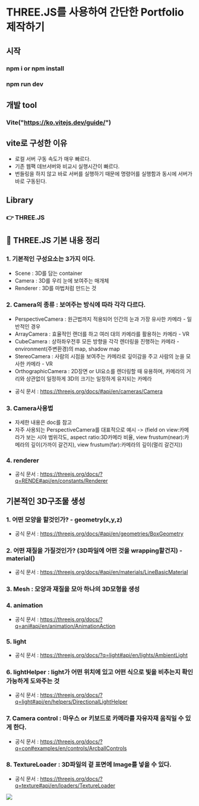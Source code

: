 # THREE.JS를 사용하여 간단한 Portfolio 제작하기
## 시작
### npm i or npm install
### npm run dev

## 개발 tool
### Vite("https://ko.vitejs.dev/guide/")
## vite로 구성한 이유
- 로컬 서버 구동 속도가 매우 빠르다.
- 기존 웹팩 데브서버와 비교시 실행시간이 빠르다.
- 번들링을 하지 않고 바로 서버를 실행하기 때문에 명령어를 실행함과 동시에 서버가 바로 구동된다.
## Library
### 👉 THREE.JS
## 📖 THREE.JS 기본 내용 정리
### 1. 기본적인 구성요소는 3가지 이다.
- Scene : 3D를 담는 container
- Camera : 3D를 우리 눈에 보여주는 매개체
- Renderer : 3D를 마법처럼 만드는 것
### 2. Camera의 종류 : 보여주는 방식에 따라 각각 다르다.
- PerspectiveCamera : 원근법까지 적용되어 인간의 눈과 가장 유사한 카메라 - 일반적인 경우
- ArrayCamera : 효율적인 랜더를 하고 여러 대의 카메라를 활용하는 카메라 - VR
- CubeCamera : 상하좌우전후 모든 방향을 각각 렌더링을 진행하는 카메라 - environment(주변환경)의 map, shadow map
- StereoCamera : 사람의 시점을 보여주는 카메라로 깊이감을 주고 사람의 눈을 모사한 카메라 - VR
- OrthographicCamera : 2D장면 or UI요소를 렌더링할 때 유용하며, 카메라의 거리와 상관없이 일정하게 3D의 크기는 일정하게 유지되는 카메라
* 공식 문서 : https://threejs.org/docs/#api/en/cameras/Camera
### 3. Camera사용법
- 자세한 내용은 doc를 참고
- 자주 사용되는 PerspectiveCamera를 대표적으로 예시
  -> (field on view:카메라가 보는 시야 범위각도, aspect ratio:3D카메라 비율, view frustum(near):카메라의 깊이(가까이 갈건지),
      view frustum(far):카메라의 깊이(멀리 갈건지))
### 4. renderer
- 공식 문서 : https://threejs.org/docs/?q=RENDE#api/en/constants/Renderer

## 기본적인 3D구조물 생성
### 1. 어떤 모양을 할것인가? - geometry(x,y,z)
- 공식 문서 : https://threejs.org/docs/#api/en/geometries/BoxGeometry
### 2. 어떤 재질을 가질것인가? (3D파일에 어떤 것을 wrapping할건지) - material()
- 공식 문서 : https://threejs.org/docs/#api/en/materials/LineBasicMaterial
### 3. Mesh : 모양과 재질을 모아 하나의 3D모형을 생성
### 4. animation
- 공식 문서 : https://threejs.org/docs/?q=ani#api/en/animation/AnimationAction
### 5. light
- 공식 문서 : https://threejs.org/docs/?q=light#api/en/lights/AmbientLight
### 6. lightHelper : light가 어떤 위치에 있고 어떤 식으로 빛을 비추는지 확인가능하게 도와주는 것
- 공식 문서 : https://threejs.org/docs/?q=light#api/en/helpers/DirectionalLightHelper
### 7. Camera control : 마우스 or 키보드로 카메라를 자유자재 움직일 수 있게 한다.
- 공식 문서 : https://threejs.org/docs/?q=con#examples/en/controls/ArcballControls
### 8. TextureLoader : 3D파일의 겉 표면에 Image를 넣을 수 있다.
- 공식 문서 : https://threejs.org/docs/?q=texture#api/en/loaders/TextureLoader

<img src="![GI](https://github.com/KoreaMoney/three.js-Beginner/assets/117058112/9112ffd1-af67-4852-825b-6d73e334f9a1)"/>
